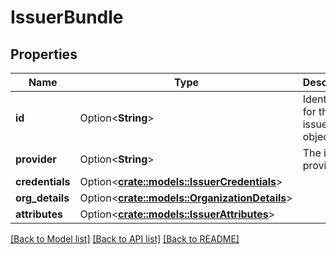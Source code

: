# IssuerBundle

## Properties

Name | Type | Description | Notes
------------ | ------------- | ------------- | -------------
**id** | Option<**String**> | Identifier for the issuer object. | [optional][readonly]
**provider** | Option<**String**> | The issuer provider. | [optional]
**credentials** | Option<[**crate::models::IssuerCredentials**](IssuerCredentials.md)> |  | [optional]
**org_details** | Option<[**crate::models::OrganizationDetails**](OrganizationDetails.md)> |  | [optional]
**attributes** | Option<[**crate::models::IssuerAttributes**](IssuerAttributes.md)> |  | [optional]

[[Back to Model list]](../README.md#documentation-for-models) [[Back to API list]](../README.md#documentation-for-api-endpoints) [[Back to README]](../README.md)



